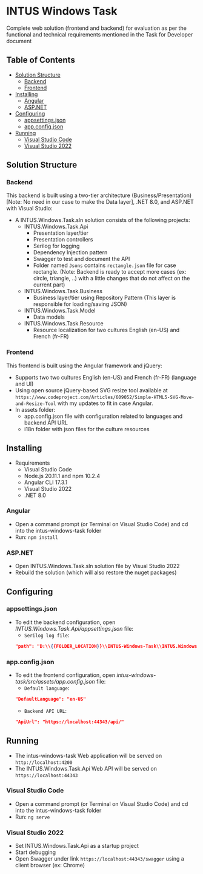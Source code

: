 # INTUS Windows Task

Complete web solution (frontend and backend) for evaluation as per the functional and technical requirements mentioned in the Task for Developer document

## Table of Contents

- [Solution Structure](#solution-structure)
  - [Backend](#backend)
  - [Frontend](#frontend)
- [Installing](#installing)
  - [Angular](#angular)
  - [ASP.NET](#aspnet)
- [Configuring](#configuring)
  - [appsettings.json](#appsettingsjson)
  - [app.config.json](#appconfigjson)
- [Running](#running)
  - [Visual Studio Code](#visual-studio-code)
  - [Visual Studio 2022](#visual-studio-2022)

## Solution Structure

### Backend

This backend is built using a two-tier architecture (Business/Presentation) [Note: No need in our case to make the Data layer], .NET 8.0, and ASP.NET with Visual Studio:

- A INTUS.Windows.Task.sln solution consists of the following projects:
  - INTUS.Windows.Task.Api
    - Presentation layer/tier
    - Presentation controllers
    - Serilog for logging
    - Dependency Injection pattern
    - Swagger to test and document the API
    - Folder named `Jsons` contains `rectangle.json` file for case rectangle. (Note: Backend is ready to accept more cases (ex: circle, triangle, ..) with a little changes that do not affect on the current part)
  - INTUS.Windows.Task.Business
    - Business layer/tier using Repository Pattern (This layer is responsible for loading/saving JSON)
  - INTUS.Windows.Task.Model
    - Data models
  - INTUS.Windows.Task.Resource
    - Resource localization for two cultures English (en-US) and French (fr-FR)

### Frontend

This frontend is built using the Angular framework and jQuery:
- Supports two two cultures English (en-US) and French (fr-FR) (language and UI)
- Using open source jQuery-based SVG resize tool available at `https://www.codeproject.com/Articles/609052/Simple-HTML5-SVG-Move-and-Resize-Tool` with my updates to fit in case Angular.
- In assets folder:
  - app.config.json file with configuration related to languages and backend API URL
  - i18n folder with json files for the culture resources

## Installing

- Requirements
  - Visual Studio Code
  - Node.js 20.11.1 and npm 10.2.4
  - Angular CLI 17.3.1
  - Visual Studio 2022
  - .NET 8.0

### Angular

- Open a command prompt (or Terminal on Visual Studio Code) and cd into the intus-windows-task folder
- Run: `npm install`

### ASP.NET

- Open INTUS.Windows.Task.sln solution file by Visual Studio 2022
- Rebuild the solution (which will also restore the nuget packages)

## Configuring

### appsettings.json

- To edit the backend configuration, open _INTUS.Windows.Task.Api/appsettings.json_ file:
  - `Serilog log file`:
  ```Json
  "path": "D:\\{{FOLDER_LOCATION}}\\INTUS-Windows-Task\\INTUS.Windows.Task\\INTUS.Windows.Task.Api\\bin\\Debug\\net8.0\\logs\\log-.txt",
  ```
  
### app.config.json

- To edit the frontend configuration, open _intus-windows-task/src/assets/app.config.json_ file:
  - `Default language`:
  ```Json
  "DefaultLanguage": "en-US"
  ```
  - `Backend API URL`:
  ```Json
  "ApiUrl": "https://localhost:44343/api/"
  ```
  
## Running

- The intus-windows-task Web application will be served on `http://localhost:4200`
- The INTUS.Windows.Task.Api Web API will be served on `https://localhost:44343`

### Visual Studio Code

- Open a command prompt (or Terminal on Visual Studio Code) and cd into the intus-windows-task folder
- Run: `ng serve`

### Visual Studio 2022

- Set INTUS.Windows.Task.Api as a startup project
- Start debugging
- Open Swagger under link `https://localhost:44343/swagger` using a client browser (ex: Chrome)
